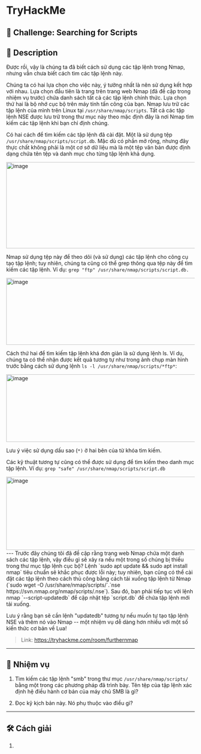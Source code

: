 
# TryHackMe

## 🧩 Challenge: Searching for Scripts

## 📝 Description
Được rồi, vậy là chúng ta đã biết cách sử dụng các tập lệnh trong Nmap, nhưng vẫn chưa biết cách tìm các tập lệnh này.

Chúng ta có hai lựa chọn cho việc này, ý tưởng nhất là nên sử dụng kết hợp với nhau. Lựa chọn đầu tiên là trang trên trang web Nmap (đã đề cập trong nhiệm vụ trước) chứa danh sách tất cả các tập lệnh chính thức. Lựa chọn thứ hai là bộ nhớ cục bộ trên máy tính tấn công của bạn. Nmap lưu trữ các tập lệnh của mình trên Linux tại `/usr/share/nmap/scripts`. Tất cả các tập lệnh NSE được lưu trữ trong thư mục này theo mặc định đây là nơi Nmap tìm kiếm các tập lệnh khi bạn chỉ định chúng.

Có hai cách để tìm kiếm các tập lệnh đã cài đặt. Một là sử dụng tệp `/usr/share/nmap/scripts/script.db`. Mặc dù có phần mở rộng, nhưng đây thực chất không phải là một cơ sở dữ liệu mà là một tệp văn bản được định dạng chứa tên tệp và danh mục cho từng tập lệnh khả dụng.

<img width="729" height="231" alt="image" src="https://github.com/user-attachments/assets/05357183-5bbe-4a0c-b7fb-04da513d029f" />



Nmap sử dụng tệp này để theo dõi (và sử dụng) các tập lệnh cho công cụ tạo tập lệnh; tuy nhiên, chúng ta cũng có thể grep thông qua tệp này để tìm kiếm các tập lệnh. Ví dụ: `grep "ftp" /usr/share/nmap/scripts/script.db.`

<img width="928" height="179" alt="image" src="https://github.com/user-attachments/assets/1a8a84f8-fd6b-43b5-a875-e6b1f65e99f7" />


Cách thứ hai để tìm kiếm tập lệnh khá đơn giản là sử dụng lệnh ls. Ví dụ, chúng ta có thể nhận được kết quả tương tự như trong ảnh chụp màn hình trước bằng cách sử dụng lệnh `ls -l /usr/share/nmap/scripts/*ftp*`:

<img width="728" height="181" alt="image" src="https://github.com/user-attachments/assets/3106cf9d-6992-4879-8ed5-10b1b8c01e91" />

Lưu ý việc sử dụng dấu sao (`*)` ở hai bên của từ khóa tìm kiếm.

Các kỹ thuật tương tự cũng có thể được sử dụng để tìm kiếm theo danh mục tập lệnh. Ví dụ:
`grep "safe" /usr/share/nmap/scripts/script.db`


<img width="766" height="196" alt="image" src="https://github.com/user-attachments/assets/8d59e07e-4fd5-43c7-9d7f-586209fbb315" />
---
Trước đây chúng tôi đã đề cập rằng trang web Nmap chứa một danh sách các tập lệnh, vậy điều gì sẽ xảy ra nếu một trong số chúng bị thiếu trong thư mục tập lệnh cục bộ? Lệnh `sudo apt update && sudo apt install nmap` tiêu chuẩn sẽ khắc phục được lỗi này; tuy nhiên, bạn cũng có thể cài đặt các tập lệnh theo cách thủ công bằng cách tải xuống tập lệnh từ Nmap (`sudo wget -O /usr/share/nmap/scripts/<script-name>`.`nse https://svn.nmap.org/nmap/scripts/<script-name>.nse`). Sau đó, bạn phải tiếp tục với lệnh nmap `--script-updatedb` để cập nhật tệp `script.db` để chứa tập lệnh mới tải xuống.

Lưu ý rằng bạn sẽ cần lệnh "updatedb" tương tự nếu muốn tự tạo tập lệnh NSE và thêm nó vào Nmap -- một nhiệm vụ dễ dàng hơn nhiều với một số kiến thức cơ bản về Lua!


> Link: https://tryhackme.com/room/furthernmap

---

## 🧠 Nhiệm vụ
1. Tìm kiếm các tập lệnh "smb" trong thư mục `/usr/share/nmap/scripts/` bằng một trong các phương pháp đã trình bày.
Tên tệp của tập lệnh xác định hệ điều hành cơ bản của máy chủ SMB là gì?

2. Đọc kỹ kịch bản này. Nó phụ thuộc vào điều gì?
---


## 🛠️ Cách giải

1. 
